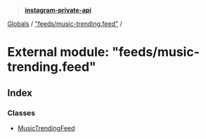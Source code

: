 > **[instagram-private-api](../README.md)**

[Globals](../globals.md) / ["feeds/music-trending.feed"](_feeds_music_trending_feed_.md) /

# External module: "feeds/music-trending.feed"

## Index

### Classes

* [MusicTrendingFeed](../classes/_feeds_music_trending_feed_.musictrendingfeed.md)